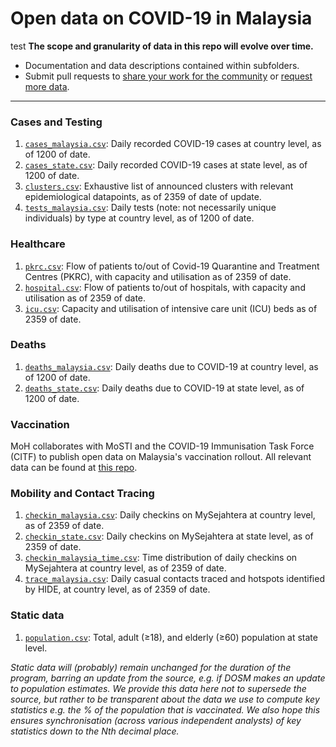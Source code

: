 # Open data on COVID-19 in Malaysia
test
**The scope and granularity of data in this repo will evolve over time.**
+ Documentation and data descriptions contained within subfolders. 
+ Submit pull requests to [share your work for the community](/CONTRIB.md#share-your-work) or [request more data](/CONTRIB.md#data-requests).

---

### Cases and Testing

1) [`cases_malaysia.csv`](/epidemic/cases_malaysia.csv): Daily recorded COVID-19 cases at country level, as of 1200 of date.
2) [`cases_state.csv`](/epidemic/cases_state.csv): Daily recorded COVID-19 cases at state level, as of 1200 of date.
3) [`clusters.csv`](/epidemic/clusters.csv): Exhaustive list of announced clusters with relevant epidemiological datapoints, as of 2359 of date of update.
4) [`tests_malaysia.csv`](/epidemic/tests_malaysia.csv): Daily tests (note: not necessarily unique individuals) by type at country level, as of 1200 of date.

### Healthcare

1) [`pkrc.csv`](/epidemic/pkrc.csv): Flow of patients to/out of Covid-19 Quarantine and Treatment Centres (PKRC), with capacity and utilisation as of 2359 of date.
2) [`hospital.csv`](/epidemic/hospital.csv): Flow of patients to/out of hospitals, with capacity and utilisation as of 2359 of date.
3) [`icu.csv`](/epidemic/icu.csv): Capacity and utilisation of intensive care unit (ICU) beds as of 2359 of date.

### Deaths

1) [`deaths_malaysia.csv`](/epidemic/deaths_malaysia.csv): Daily deaths due to COVID-19 at country level, as of 1200 of date.
2) [`deaths_state.csv`](/epidemic/deaths_state.csv): Daily deaths due to COVID-19 at state level, as of 1200 of date.

### Vaccination

MoH collaborates with MoSTI and the COVID-19 Immunisation Task Force (CITF) to publish open data on Malaysia's vaccination rollout. All relevant data can be found at [this repo](https://github.com/CITF-Malaysia/citf-public).

### Mobility and Contact Tracing

1) [`checkin_malaysia.csv`](/mysejahtera/checkin_malaysia.csv): Daily checkins on MySejahtera at country level, as of 2359 of date.
2) [`checkin_state.csv`](/mysejahtera/checkin_state.csv): Daily checkins on MySejahtera at state level, as of 2359 of date.
3) [`checkin_malaysia_time.csv`](/mysejahtera/checkin_malaysia_time.csv): Time distribution of daily checkins on MySejahtera at country level, as of 2359 of date.
4) [`trace_malaysia.csv`](/mysejahtera/trace_malaysia.csv): Daily casual contacts traced and hotspots identified by HIDE, at country level, as of 2359 of date.

### Static data

1) [`population.csv`](/static/population.csv): Total, adult (≥18), and elderly (≥60) population at state level.

_Static data will (probably) remain unchanged for the duration of the program, barring an update from the source, e.g. if DOSM makes an update to population estimates. We provide this data here not to supersede the source, but rather to be transparent about the data we use to compute key statistics e.g. the % of the population that is vaccinated. We also hope this ensures synchronisation (across various independent analysts) of key statistics down to the Nth decimal place._
